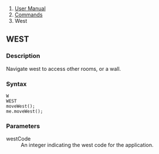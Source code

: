 <ol class="breadcrumb">
  <li><a href="#/docs/contents">User Manual</a></li>
  <li><a href="#/docs/commands">Commands</a></li>
  <li class="active">West</li>
</ol>

## WEST

### Description

Navigate west to access other rooms, or a wall.

### Syntax

    W
    WEST
    moveWest();
    me.moveWest();


### Parameters

<dl>
  <dt>westCode</dt>
  <dd>An integer indicating the west code for the application.</dd>
</dl>

